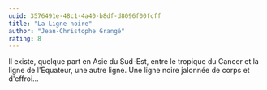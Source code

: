 ```yaml
---
uuid: 3576491e-48c1-4a40-b8df-d8096f00fcff
title: "La Ligne noire"
author: "Jean-Christophe Grangé"
rating: 8
---
```


Il existe, quelque part en Asie du Sud-Est, entre le tropique du Cancer et la ligne de l'Équateur, une autre ligne. Une ligne noire jalonnée de corps et d'effroi…
